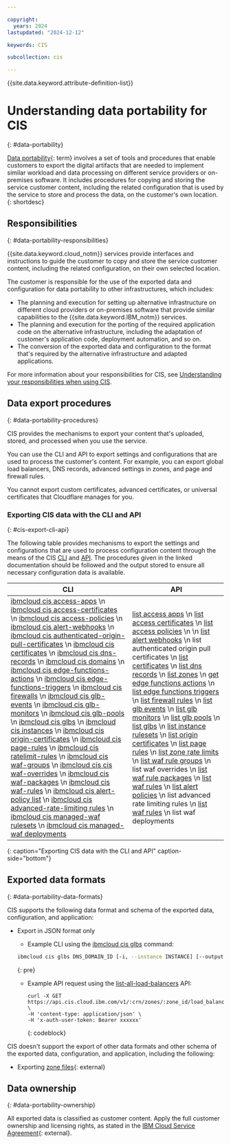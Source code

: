 ```yaml
---

copyright:
  years: 2024
lastupdated: "2024-12-12"

keywords: CIS

subcollection: cis

---
```


{{site.data.keyword.attribute-definition-list}}

# Understanding data portability for CIS
{: #data-portability}

[Data portability](#x2113280){: term} involves a set of tools and procedures that enable customers to export the digital artifacts that are needed to implement similar workload and data processing on different service providers or on-premises software. It includes procedures for copying and storing the service customer content, including the related configuration that is used by the service to store and process the data, on the customer's own location.
{: shortdesc}

## Responsibilities
{: #data-portability-responsibilities}

{{site.data.keyword.cloud_notm}} services provide interfaces and instructions to guide the customer to copy and store the service customer content, including the related configuration, on their own selected location.

The customer is responsible for the use of the exported data and configuration for data portability to other infrastructures, which includes:

- The planning and execution for setting up alternative infrastructure on different cloud providers or on-premises software that provide similar capabilities to the {{site.data.keyword.IBM_notm}} services.
- The planning and execution for the porting of the required application code on the alternative infrastructure, including the adaptation of customer's application code, deployment automation, and so on.
- The conversion of the exported data and configuration to the format that's required by the alternative infrastructure and adapted applications.

For more information about your responsibilities for CIS, see [Understanding your responsibilities when using CIS](/docs/cis?topic=cis-responsibilities-cis).

## Data export procedures
{: #data-portability-procedures}

CIS provides the mechanisms to export your content that's uploaded, stored, and processed when you use the service.

You can use the CLI and API to export settings and configurations that are used to process the customer's content. For example, you can export global load balancers, DNS records, advanced settings in zones, and page and firewall rules.

You cannot export custom certificates, advanced certificates, or universal certificates that Cloudflare manages for you.

### Exporting CIS data with the CLI and API
{: #cis-export-cli-api}

The following table provides mechanisms to export the settings and configurations that are used to process configuration content through the means of the CIS [CLI](/docs/cis?topic=cis-cis-cli) and [API](/apidocs/cis). The procedures given in the linked documentation should be followed and the output stored to ensure all necessary configuration data is available.

| CLI  | API |
|--------------------|-------------------------|
| [ibmcloud cis access-apps](/docs/cis?topic=cis-cis-cli#access-apps) \n [ibmcloud cis access-certificates](/docs/cis?topic=cis-cis-cli#access-certificates) \n [ibmcloud cis access-policies](/docs/cis?topic=cis-cis-cli#access-policies) \n [ibmcloud cis alert-webhooks](/docs/cis?topic=cis-cis-cli#list-alert-webhooks) \n  [ibmcloud cis authenticated-origin-pull-certificates](/docs/cis?topic=cis-cis-cli#show-authenticated-origin-pull-certificates) \n [ibmcloud cis certificates](/docs/cis?topic=cis-cis-cli#list-cert) \n [ibmcloud cis dns-records](/docs/cis?topic=cis-cis-cli#list-dns-records) \n [ibmcloud cis domains](/docs/cis?topic=cis-cis-cli#list-domain) \n [ibmcloud cis edge-functions-actions](/docs/cis?topic=cis-cis-cli#list-edge-functions-actions) \n [ibmcloud cis edge-functions-triggers](/docs/cis?topic=cis-cis-cli#list-edge-functions-triggers) \n [ibmcloud cis firewalls](/docs/cis?topic=cis-cis-cli#list-firewall) \n [ibmcloud cis glb-events](/docs/cis?topic=cis-cis-cli#get-glb-events) \n  [ibmcloud cis glb-monitors](/docs/cis?topic=cis-cis-cli#list-glb-monitors) \n [ibmcloud cis glb-pools](/docs/cis?topic=cis-cis-cli#list-glb-pools) \n [ibmcloud cis glbs](/docs/cis?topic=cis-cis-cli#list-glb) \n [ibmcloud cis instances](/docs/cis?topic=cis-cis-cli#list-cis-service-instances) \n [ibmcloud cis origin-certificates](/docs/cis?topic=cis-cis-cli#origin-certificates) \n [ibmcloud cis page-rules](/docs/cis?topic=cis-cis-cli#page-rules) \n [ibmcloud cis ratelimit-rules](/docs/cis?topic=cis-cis-cli#list-ratelimit-rules) \n [ibmcloud cis waf-groups](/docs/cis?topic=cis-cis-cli#list-waf-groups) \n [ibmcloud cis cis waf-overrides](/docs/cis?topic=cis-cis-cli#list-waf-overrides) \n [ibmcloud cis waf-packages](/docs/cis?topic=cis-cis-cli#list-waf-packages) \n [ibmcloud cis waf-rules](/docs/cis?topic=cis-cis-cli#list-waf-rules) \n [ibmcloud cis alert-policy list](/docs/cis?topic=cis-cis-cli#list-alert-policies) \n [ibmcloud cis advanced-rate-limiting rules](/docs/cis?topic=cis-cis-cli#list-rules) \n [ibmcloud cis managed-waf rulesets](/docs/cis?topic=cis-cis-cli#list-rulesets) \n [ibmcloud cis managed-waf deployments](/docs/cis?topic=cis-cis-cli#list-deployments) | [list access apps](/apidocs/cis#list-access-applications) \n [list access certificates](/apidocs/cis#list-access-certificates) \n [list access policies](/apidocs/cis#list-access-policies) \n   \n [list alert webhooks](/apidocs/cis#list-alert-webhooks) \n list authenticated origin pull certificates \n [list certificates](/apidocs/cis#list-certificates) \n [list dns records](/apidocs/cis#list-all-dns-records) \n [list zones](/apidocs/cis#list-zones) \n [get edge functions actions](/apidocs/cis#list-edge-functions-actions) \n [list edge functions triggers](/apidocs/cis#list-edge-functions-triggers) \n [list firewall rules](/apidocs/cis#listallfirewallrules) \n  [list glb events](/apidocs/cis#get-load-balancer-events) \n [list glb monitors](/apidocs/cis#list-all-load-balancer-monitors) \n [list glb pools](/apidocs/cis#list-all-load-balancer-pools) \n [list glbs](/apidocs/cis#list-all-load-balancers) \n [list instance rulesets](/apidocs/cis#get-instance-rulesets) \n [list origin certificates](/apidocs/cis#list-origin-certificates) \n [list page rules](/apidocs/cis#list-page-rules) \n [list zone rate limits](/apidocs/cis#list-all-zone-rate-limits) \n [list waf rule groups](/apidocs/cis#list-waf-rule-groups) \n list waf overrides \n [list waf rule packages](/apidocs/cis#list-waf-packages) \n [list waf rules](/apidocs/cis#list-waf-rules) \n [list alert policies](/apidocs/cis#list-alert-policies) \n list advanced rate limiting rules \n [list waf rules](/apidocs/cis#list-waf-rules) \n list waf deployments |
{: caption="Exporting CIS data with the CLI and API" caption-side="bottom"}

## Exported data formats
{: #data-portability-data-formats}

CIS supports the following data format and schema of the exported data, configuration, and application:

* Export in JSON format only

   * Example CLI using the [ibmcloud cis glbs](/docs/cis?topic=cis-cis-cli#list-glb) command:

   ```sh
   ibmcloud cis glbs DNS_DOMAIN_ID [-i, --instance INSTANCE] [--output FORMAT]
   ```
   {: pre}

   * Example API request using the [list-all-load-balancers](/apidocs/cis#list-all-load-balancers) API:

      ```curl
      curl -X GET https://api.cis.cloud.ibm.com/v1/:crn/zones/:zone_id/load_balancers \
      -H 'content-type: application/json' \
      -H 'x-auth-user-token: Bearer xxxxxx'
      ```
      {: codeblock}

CIS doesn't support the export of other data formats and other schema of the exported data, configuration, and application, including the following:

* Exporting [zone files](https://en.wikipedia.org/wiki/Zone_file){: external}

## Data ownership
{: #data-portability-ownership}

All exported data is classified as customer content. Apply the full customer ownership and licensing rights, as stated in the [IBM Cloud Service Agreement](https://www.ibm.com/support/customer/csol/terms/?id=Z126-6304_WS){: external}.
